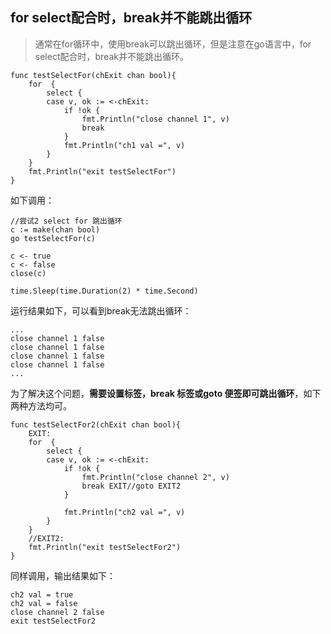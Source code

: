 ## for select配合时，break并不能跳出循环
> 通常在for循环中，使用break可以跳出循环，但是注意在go语言中，for select配合时，break并不能跳出循环。

```
func testSelectFor(chExit chan bool){
	for  {
		select {
		case v, ok := <-chExit:
			if !ok {
				fmt.Println("close channel 1", v)
				break
			}
			fmt.Println("ch1 val =", v)
		}
	}
	fmt.Println("exit testSelectFor")
}
```
如下调用：
```
//尝试2 select for 跳出循环
c := make(chan bool)
go testSelectFor(c)
 
c <- true
c <- false
close(c)
 
time.Sleep(time.Duration(2) * time.Second)
```
运行结果如下，可以看到break无法跳出循环：
```
...
close channel 1 false
close channel 1 false
close channel 1 false
close channel 1 false
...
```
为了解决这个问题，**需要设置标签，break 标签或goto 便签即可跳出循环**，如下两种方法均可。
```
func testSelectFor2(chExit chan bool){
	EXIT:
	for  {
		select {
		case v, ok := <-chExit:
			if !ok {
				fmt.Println("close channel 2", v)
				break EXIT//goto EXIT2
			}
 
			fmt.Println("ch2 val =", v)
		}
	}
	//EXIT2:
	fmt.Println("exit testSelectFor2")
}
```
同样调用，输出结果如下：
```
ch2 val = true
ch2 val = false
close channel 2 false
exit testSelectFor2
```


